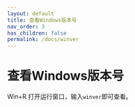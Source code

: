 ```yaml
---
layout: default
title: 查看Windows版本号
nav_order: 3
has_children: false
permalink: /docs/winver
---
```



# 查看Windows版本号



Win+R 打开运行窗口，输入`winver`即可查看。




